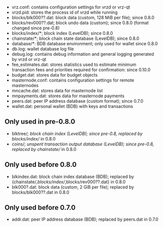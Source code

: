 - vrz.conf: contains configuration settings for vrzd or vrz-qt
- vrzd.pid: stores the process id of vrzd while running
- blocks/blk000??.dat: block data (custom, 128 MiB per file); since 0.8.0
- blocks/rev000??.dat; block undo data (custom); since 0.8.0 (format changed since pre-0.8)
- blocks/index/\*; block index (LevelDB); since 0.8.0
- chainstate/\*; block chain state database (LevelDB); since 0.8.0
- database/\*: BDB database environment; only used for wallet since 0.8.0
- db.log: wallet database log file
- debug.log: contains debug information and general logging generated by vrzd or vrz-qt
- fee_estimates.dat: stores statistics used to estimate minimum transaction fees and priorities required for confirmation: since 0.10.0
- budget.dat: stores data for budget objects
- masternode.conf: contains configuration settings for remote masternodes
- mncache.dat: stores data for masternode list
- mnpayments.dat: stores data for masternode payments
- peers.dat: peer IP address database (custom format); since 0.7.0
- wallet.dat: personal wallet (BDB) with keys and transactions

## Only used in pre-0.8.0

- blktree/_; block chain index (LevelDB); since pre-0.8, replaced by blocks/index/_ in 0.8.0
- coins/_; unspent transaction output database (LevelDB); since pre-0.8, replaced by chainstate/_ in 0.8.0

## Only used before 0.8.0

- blkindex.dat: block chain index database (BDB); replaced by {chainstate/_,blocks/index/_,blocks/rev000??.dat} in 0.8.0
- blk000?.dat: block data (custom, 2 GiB per file); replaced by blocks/blk000??.dat in 0.8.0

## Only used before 0.7.0

- addr.dat: peer IP address database (BDB); replaced by peers.dat in 0.7.0

